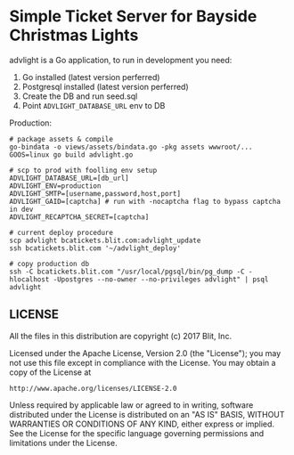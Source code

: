 # Simple Ticket Server for Bayside Christmas Lights

advlight is a Go application, to run in development you need:

1. Go installed (latest version perferred)
1. Postgresql installed (latest version perferred)
1. Create the DB and run seed.sql 
1. Point `ADVLIGHT_DATABASE_URL` env to DB

Production:
```
# package assets & compile
go-bindata -o views/assets/bindata.go -pkg assets wwwroot/...
GOOS=linux go build advlight.go

# scp to prod with foolling env setup
ADVLIGHT_DATABASE_URL=[db_url]
ADVLIGHT_ENV=production
ADVLIGHT_SMTP=[username,password,host,port]
ADVLIGHT_GAID=[captcha] # run with -nocaptcha flag to bypass captcha in dev
ADVLIGHT_RECAPTCHA_SECRET=[captcha]

# current deploy procedure
scp advlight bcatickets.blit.com:advlight_update
ssh bcatickets.blit.com '~/advlight_deploy'

# copy production db
ssh -C bcatickets.blit.com "/usr/local/pgsql/bin/pg_dump -C -hlocalhost -Upostgres --no-owner --no-privileges advlight" | psql advlight

```

## LICENSE

All the files in this distribution are copyright (c) 2017 Blit, Inc.

Licensed under the Apache License, Version 2.0 (the "License");
you may not use this file except in compliance with the License.
You may obtain a copy of the License at

    http://www.apache.org/licenses/LICENSE-2.0

Unless required by applicable law or agreed to in writing, software
distributed under the License is distributed on an "AS IS" BASIS,
WITHOUT WARRANTIES OR CONDITIONS OF ANY KIND, either express or implied.
See the License for the specific language governing permissions and
limitations under the License.

